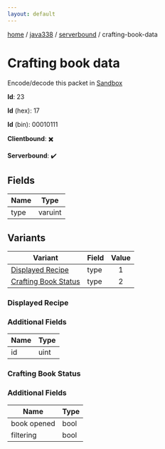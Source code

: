 ```yaml
---
layout: default
---
```


[home](/)  /  [java338](/protocol/java338)  /  [serverbound](/protocol/java338/serverbound)  /  crafting-book-data

# Crafting book data

Encode/decode this packet in [Sandbox](../../../sandbox/java338#serverbound.crafting_book_data)

**Id**: 23

**Id** (hex): 17

**Id** (bin): 00010111

**Clientbound**: ✖️

**Serverbound**: ✔️

## Fields

Name | Type
---|---
type | varuint

## Variants

Variant | Field | Value
---|---|:---:
[Displayed Recipe](#displayed_recipe) | type | 1
[Crafting Book Status](#crafting_book_status) | type | 2

### Displayed Recipe

### Additional Fields

Name | Type
---|---
id | uint

### Crafting Book Status

### Additional Fields

Name | Type
---|---
book opened | bool
filtering | bool
